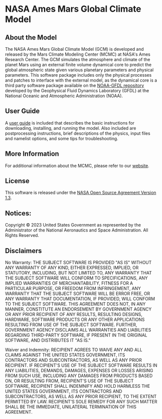 # NASA Ames Mars Global Climate Model
## About the Model
The NASA Ames Mars Global Climate Model (GCM) is developed and released by the Mars Climate Modeling Center (MCMC) at NASA's Ames Research Center. The GCM simulates the atmosphere and climate of the planet Mars using an external finite volume dynamical core to predict the global atmospheric state given various planetary parameters and physical parameters. This software package includes only the physical processes and patches to interface with the external model, as the dynamical core is a third party software package available on the [NOAA-GFDL repository](https://github.com/NOAA-GFDL/GFDL_atmos_cubed_sphere) developed by the Geophysical Fluid Dynamics Laboratory (GFDL) at the National Oceanic and Atmospheric Administration (NOAA).

## User Guide
A [user guide](docs/NASA_Ames_Mars_GCM_3_1_User_Guide.pdf) is included that describes the basic instructions for downloading, installing, and running the model. Also included are postprocessing instructions, brief descriptions of the physics, input files and namelist options, and some tips for troubleshooting.

## More Information
For additional information about the MCMC, please refer to our [website](https://www.nasa.gov/mars-climate-modeling-center-ames).

## License
This software is released under the [NASA Open Source Agreement Version 1.3](NOSA.pdf).

## Notices:

Copyright © 2023 United States Government as represented by the Administrator of the National Aeronautics and Space Administration.  All Rights Reserved.

## Disclaimers

No Warranty: THE SUBJECT SOFTWARE IS PROVIDED "AS IS" WITHOUT ANY WARRANTY OF ANY KIND, EITHER EXPRESSED, IMPLIED, OR STATUTORY, INCLUDING, BUT NOT LIMITED TO, ANY WARRANTY THAT THE SUBJECT SOFTWARE WILL CONFORM TO SPECIFICATIONS, ANY IMPLIED WARRANTIES OF MERCHANTABILITY, FITNESS FOR A PARTICULAR PURPOSE, OR FREEDOM FROM INFRINGEMENT, ANY WARRANTY THAT THE SUBJECT SOFTWARE WILL BE ERROR FREE, OR ANY WARRANTY THAT DOCUMENTATION, IF PROVIDED, WILL CONFORM TO THE SUBJECT SOFTWARE. THIS AGREEMENT DOES NOT, IN ANY MANNER, CONSTITUTE AN ENDORSEMENT BY GOVERNMENT AGENCY OR ANY PRIOR RECIPIENT OF ANY RESULTS, RESULTING DESIGNS, HARDWARE, SOFTWARE PRODUCTS OR ANY OTHER APPLICATIONS RESULTING FROM USE OF THE SUBJECT SOFTWARE.  FURTHER, GOVERNMENT AGENCY DISCLAIMS ALL WARRANTIES AND LIABILITIES REGARDING THIRD-PARTY SOFTWARE, IF PRESENT IN THE ORIGINAL SOFTWARE, AND DISTRIBUTES IT "AS IS."

Waiver and Indemnity:  RECIPIENT AGREES TO WAIVE ANY AND ALL CLAIMS AGAINST THE UNITED STATES GOVERNMENT, ITS CONTRACTORS AND SUBCONTRACTORS, AS WELL AS ANY PRIOR RECIPIENT.  IF RECIPIENT'S USE OF THE SUBJECT SOFTWARE RESULTS IN ANY LIABILITIES, DEMANDS, DAMAGES, EXPENSES OR LOSSES ARISING FROM SUCH USE, INCLUDING ANY DAMAGES FROM PRODUCTS BASED ON, OR RESULTING FROM, RECIPIENT'S USE OF THE SUBJECT SOFTWARE, RECIPIENT SHALL INDEMNIFY AND HOLD HARMLESS THE UNITED STATES GOVERNMENT, ITS CONTRACTORS AND SUBCONTRACTORS, AS WELL AS ANY PRIOR RECIPIENT, TO THE EXTENT PERMITTED BY LAW.  RECIPIENT'S SOLE REMEDY FOR ANY SUCH MATTER SHALL BE THE IMMEDIATE, UNILATERAL TERMINATION OF THIS AGREEMENT. 
  
